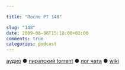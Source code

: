 ```yaml
---

title: "После РТ 148"

slug: "148"
date: 2009-08-08T15:18:00+03:00
comments: true
categories: podcast
---
```

[аудио](http://cdn.radio-t.com/rt148post.mp3) ● [пиратский torrent](http://pirates.radio-t.com/torrents/rt148post.mp3.torrent) ● [лог чата](http://chat.radio-t.com/logs/radio-t-148.html) ● [wiki](http://wiki.radio-t.com/%D0%9F%D0%BE%D1%81%D0%BB%D0%B5_%D0%A0%D0%A2_148)<audio src="http://cdn.radio-t.com/rt148post.mp3" preload="none">
